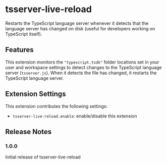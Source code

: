 # tsserver-live-reload

Restarts the TypeScript language server whenever it detects that the language server has changed on disk (useful for 
developers working on TypeScript itself).

## Features

This extension monitors the `"typescript.tsdk"` folder locations set in your user and workspace settings to detect changes
to the TypeScript language server (`tsserver.js`). When it detects the file has changed, it restarts the TypeScript language server.

## Extension Settings

This extension contributes the following settings:

* `tsserver-live-reload.enable`: enable/disable this extension

## Release Notes

### 1.0.0

Initial release of tsserver-live-reload
